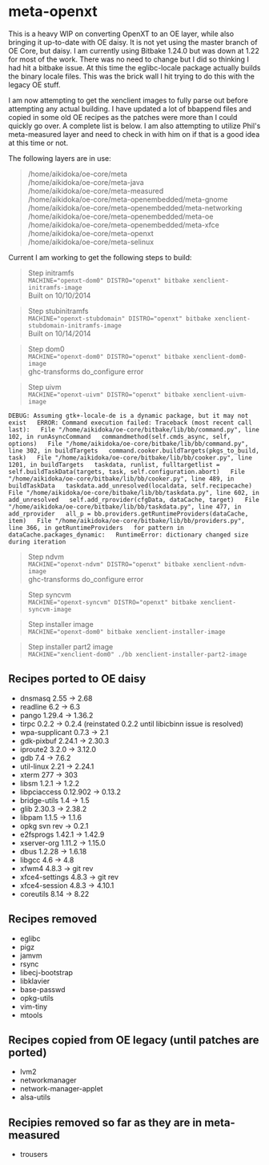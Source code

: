 meta-openxt
===========

This is a heavy WIP on converting OpenXT to an OE layer, while also bringing it up-to-date with OE daisy.  It
is not yet using the master branch of OE Core, but daisy.  I am currently using Bitbake 1.24.0 but was down
at 1.22 for most of the work.  There was no need to change but I did so thinking I had hit a bitbake issue.  At
this time the eglibc-locale package actually builds the binary locale files.  This was the brick wall I hit
trying to do this with the legacy OE stuff.

I am now attempting to get the xenclient images to fully parse out before attempting any actual building.  I
have updated a lot of bbappend files and copied in some old OE recipes as the patches were more than I could 
quickly go over.  A complete list is below.  I am also attempting to utilize Phil's meta-measured layer and 
need to check in with him on if that is a good idea at this time or not.

The following layers are in use:  
>  /home/aikidoka/oe-core/meta  
>  /home/aikidoka/oe-core/meta-java  
>  /home/aikidoka/oe-core/meta-measured  
>  /home/aikidoka/oe-core/meta-openembedded/meta-gnome  
>  /home/aikidoka/oe-core/meta-openembedded/meta-networking  
>  /home/aikidoka/oe-core/meta-openembedded/meta-oe  
>  /home/aikidoka/oe-core/meta-openembedded/meta-xfce  
>  /home/aikidoka/oe-core/meta-openxt  
>  /home/aikidoka/oe-core/meta-selinux  
  
Current I am working to get the following steps to build:  
>  Step initramfs  
`MACHINE="openxt-dom0" DISTRO="openxt" bitbake xenclient-initramfs-image`  
Built on 10/10/2014  
  
>  Step stubinitramfs  
`MACHINE="openxt-stubdomain" DISTRO="openxt" bitbake xenclient-stubdomain-initramfs-image`  
Built on 10/14/2014   
  
>  Step dom0  
`MACHINE="openxt-dom0" DISTRO="openxt" bitbake xenclient-dom0-image`  
ghc-transforms do_configure error  
  
>  Step uivm  
`MACHINE="openxt-uivm" DISTRO="openxt" bitbake xenclient-uivm-image`  
  
`DEBUG: Assuming gtk+-locale-de is a dynamic package, but it may not exist  
ERROR: Command execution failed: Traceback (most recent call last):  
  File "/home/aikidoka/oe-core/bitbake/lib/bb/command.py", line 102, in runAsyncCommand  
    commandmethod(self.cmds_async, self, options)  
  File "/home/aikidoka/oe-core/bitbake/lib/bb/command.py", line 302, in buildTargets  
    command.cooker.buildTargets(pkgs_to_build, task)  
  File "/home/aikidoka/oe-core/bitbake/lib/bb/cooker.py", line 1201, in buildTargets  
    taskdata, runlist, fulltargetlist = self.buildTaskData(targets, task, self.configuration.abort)  
  File "/home/aikidoka/oe-core/bitbake/lib/bb/cooker.py", line 489, in buildTaskData  
    taskdata.add_unresolved(localdata, self.recipecache)  
  File "/home/aikidoka/oe-core/bitbake/lib/bb/taskdata.py", line 602, in add_unresolved  
    self.add_rprovider(cfgData, dataCache, target)  
  File "/home/aikidoka/oe-core/bitbake/lib/bb/taskdata.py", line 477, in add_rprovider  
    all_p = bb.providers.getRuntimeProviders(dataCache, item)  
  File "/home/aikidoka/oe-core/bitbake/lib/bb/providers.py", line 366, in getRuntimeProviders  
    for pattern in dataCache.packages_dynamic:  
RuntimeError: dictionary changed size during iteration`  

> Step ndvm  
`MACHINE="openxt-ndvm" DISTRO="openxt" bitbake xenclient-ndvm-image`  
ghc-transforms do_configure error  

> Step syncvm  
`MACHINE="openxt-syncvm" DISTRO="openxt" bitbake xenclient-syncvm-image`  

> Step installer image  
`MACHINE="openxt-dom0" bitbake xenclient-installer-image`  

> Step installer part2 image  
`MACHINE="xenclient-dom0" ./bb xenclient-installer-part2-image`  


Recipes ported to OE daisy  
----------------------------------------------------------  
- dnsmasq 2.55 -> 2.68  
- readline 6.2 -> 6.3  
- pango 1.29.4 -> 1.36.2  
- tirpc 0.2.2 -> 0.2.4 (reinstated 0.2.2 until libicbinn issue is resolved)  
- wpa-supplicant 0.7.3 -> 2.1  
- gdk-pixbuf 2.24.1 -> 2.30.3  
- iproute2 3.2.0 -> 3.12.0  
- gdb 7.4 -> 7.6.2  
- util-linux 2.21 -> 2.24.1  
- xterm 277 -> 303  
- libsm 1.2.1 -> 1.2.2  
- libpciaccess 0.12.902 -> 0.13.2  
- bridge-utils 1.4 -> 1.5  
- glib 2.30.3 -> 2.38.2  
- libpam 1.1.5 -> 1.1.6  
- opkg svn rev -> 0.2.1  
- e2fsprogs 1.42.1 -> 1.42.9  
- xserver-org 1.11.2 -> 1.15.0  
- dbus 1.2.28 -> 1.6.18  
- libgcc 4.6 -> 4.8  
- xfwm4 4.8.3 -> git rev  
- xfce4-settings 4.8.3 -> git rev  
- xfce4-session 4.8.3 -> 4.10.1  
- coreutils 8.14 -> 8.22  

Recipes removed  
----------------------------------------------------------  
- eglibc  
- pigz  
- jamvm  
- rsync  
- libecj-bootstrap  
- libklavier  
- base-passwd  
- opkg-utils  
- vim-tiny  
- mtools  

Recipes copied from OE legacy (until patches are ported)  
----------------------------------------------------------  
- lvm2  
- networkmanager  
- network-manager-applet  
- alsa-utils  

Recipies removed so far as they are in meta-measured  
----------------------------------------------------------  
- trousers  
